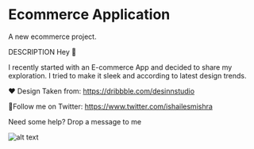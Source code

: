 # Ecommerce Application

A new ecommerce project.

DESCRIPTION
Hey 👋

I recently started with an E-commerce App and decided to share my exploration. I tried to make it sleek and according to latest design trends.

❤ ️Design Taken from:
https://dribbble.com/desinnstudio

🥇Follow me on Twitter:
https://www.twitter.com/ishailesmishra

Need some help? Drop a message to me

![alt text](http://url/to/img.png)

